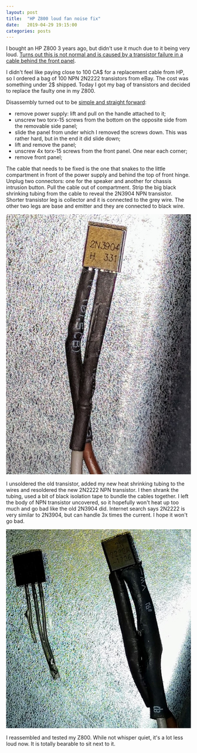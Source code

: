 ```yaml
---
layout: post
title:  "HP Z800 loud fan noise fix"
date:   2019-04-29 19:15:00
categories: posts
---
```


I bought an HP Z800 3 years ago, but didn't use it much due to it being very loud.
[Turns out this is not normal and is caused by a transistor failure in a cable behind the front panel](https://h30434.www3.hp.com/t5/Business-PCs-Workstations-and-Point-of-Sale-Systems/z800-fan-speed-and-temperature-sensor/td-p/6619799).

I didn't feel like paying close to 100 CA$ for a replacement cable from HP, so I ordered a bag of 100 NPN 2N2222 transistors from eBay.
The cost was something under 2$ shipped. Today I got my bag of transistors and decided to replace the faulty one in my Z800.

Disassembly turned out to be [simple and straight forward](https://support.hp.com/ca-en/document/c01756915):

- remove power supply: lift and pull on the handle attached to it;
- unscrew two torx-15 screws from the bottom on the opposite side from the removable side panel;
- slide the panel from under which I removed the screws down. This was rather hard, but in the end it did slide down;
- lift and remove the panel;
- unscrew 4x torx-15 screws from the front panel. One near each corner;
- remove front panel;

The cable that needs to be fixed is the one that snakes to the little compartment
in front of the power supply and behind the top of front hinge.
Unplug two connectors: one for the speaker and another for chassis intrusion button.
Pull the cable out of compartment. Strip the big black shrinking tubing from the cable to reveal the 2N3904 NPN transistor.
Shorter transistor leg is collector and it is connected to the grey wire.
The other two legs are base and emitter and they are connected to black wire.

![bad original 2n3904 NPN transistor](/img/2019-04-29-hp-z800-loud-fan-noise-fix-1.jpg)

I unsoldered the old transistor, added my new heat shrinking tubing to the wires and resoldered the new 2N2222 NPN transistor.
I then shrank the tubing, used a bit of black isolation tape to bundle the cables together.
I left the body of NPN transistor uncovered, so it hopefully won't heat up too much and go bad like the old 2N3904 did.
Internet search says 2N2222 is very similar to 2N3904, but can handle 3x times the current.
I hope it won't go bad.

![new 2n2222 NPN transistor soldered in](/img/2019-04-29-hp-z800-loud-fan-noise-fix-2.jpg)

I reassembled and tested my Z800. While not whisper quiet, it's a lot less loud now.
It is totally bearable to sit next to it.
